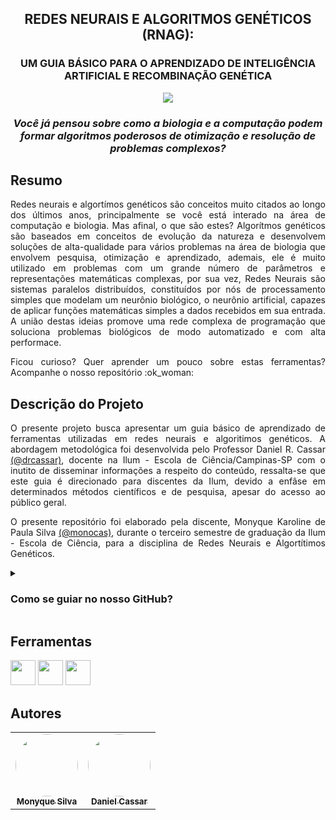 <h2 align="center"> REDES NEURAIS E ALGORITMOS GENÉTICOS (RNAG): </h2>
<h3 align="center"> UM GUIA BÁSICO PARA O APRENDIZADO DE INTELIGÊNCIA ARTIFICIAL E RECOMBINAÇÃO GENÉTICA </h3>

<p align="center"><img src="https://github.com/monocas/Redes-Neurais-e-Algoritmos-Geneticos/assets/106678040/f3f9a3d9-b167-401f-ba25-899fb7700f17"></p>

<h3 align='center'> <i> Você já pensou sobre como a biologia e a computação podem formar algoritmos poderosos de otimização e resolução de problemas complexos? </i> </h3>


## Resumo
<p align="justify">
Redes neurais e algortímos genéticos são conceitos muito citados ao longo dos últimos anos, principalmente se você está interado na área de computação e biologia. Mas afinal, o que são estes? Algorítmos genéticos são baseados em conceitos de evolução da natureza e desenvolvem soluções de alta-qualidade para vários problemas na área de biologia que envolvem pesquisa, otimização e aprendizado, ademais, ele é muito utilizado em problemas com um grande número de parâmetros e representações matemáticas complexas, por sua vez, Redes Neurais são sistemas paralelos distribuídos, constituídos por nós de processamento simples que modelam um neurônio biológico, o neurônio artificial, capazes de aplicar funções matemáticas simples a dados recebidos em sua entrada.  A união destas ideias promove uma rede complexa de programação que soluciona problemas biológicos de modo automatizado e com alta performace. </p>
<p align="justify">
Ficou curioso? Quer aprender um pouco sobre estas ferramentas? Acompanhe o nosso repositório :ok_woman: </p>

## Descrição do Projeto
<p align="justify">
O presente projeto busca apresentar um guia básico de aprendizado de ferramentas utilizadas em redes neurais e algoritimos genéticos. A abordagem metodológica foi desenvolvida pelo Professor Daniel R. Cassar <a href="https://github.com/drcassar"> (@drcassar)</a>, docente na Ilum - Escola de Ciência/Campinas-SP com o inutito de disseminar informações a respeito do conteúdo, ressalta-se que este guia é direcionado para discentes da Ilum, devido a enfâse em determinados métodos científicos e de pesquisa, apesar do acesso ao público geral. </p>

<p align="justify"> O presente repositório foi elaborado pela discente, Monyque Karoline de Paula Silva <a href="https://github.com/monocas"> (@monocas)</a>,  durante o terceiro semestre de graduação da Ilum - Escola de Ciência, para a disciplina de Redes Neurais e Algortítimos Genéticos. </p>

<details><summary><h3><b>Como se guiar no nosso GitHub?</h3></b></summary>
<p align="justify">
 É bem simples! Existem duas grandes divisões no GitHub, os arquivos do tipo <i>.ipynb</i> e os do tipo <i>.py</i>, os do formato <i>.ipynb</i> se encontram divididos em dois grandes segmentos que possuem sua própria pasta com todos os arquivos utilizados que descrevem os códigos realizados ao decorrer da disciplina ministrada, os quais são: </p>
 
- <a href="https://github.com/monocas/Redes-Neurais-e-Algoritmos-Geneticos/tree/main/AlgoritmosGeneticos">Algorítmos Genéticos </a>

- <a href="https://github.com/monocas/Redes-Neurais-e-Algoritmos-Geneticos/tree/main/RedesNeurais"> Redes Neurais </a>

<p align="justify">
Por sua vez, os arquivos do tipo <i>.py</i> são os responsáveis por armazenar informações, classes e funções utilizados em todo o projeto de aprendizado de redes neurais. 
</p>

</details>

## Ferramentas
<img src="https://cdn.jsdelivr.net/gh/devicons/devicon/icons/jupyter/jupyter-original-wordmark.svg" width="40" height="40"/>  <img src="https://cdn.jsdelivr.net/gh/devicons/devicon/icons/python/python-original-wordmark.svg" width="40" height="40"/> <img src="https://github.githubassets.com/images/modules/logos_page/GitHub-Mark.png" width="40" height="40"/>


## Autores
<table>
  <tr>
    <td align="center"><a href="https://github.com/monocas"><img style="border-radius: 50%;" src="https://avatars.githubusercontent.com/u/106678040?v=4" width="100px;" alt=""/><br /><sub><b>Monyque Silva</b></sub></a><br /></td>
    <td align="center"><a href="https://github.com/drcassar"><img style="border-radius: 50%;" src="https://avatars.githubusercontent.com/u/9871905?v=4" width="100px;" alt=""/><br /><sub><b> Daniel Cassar</b></sub></a><br/></td>
  </tr>
</table>
